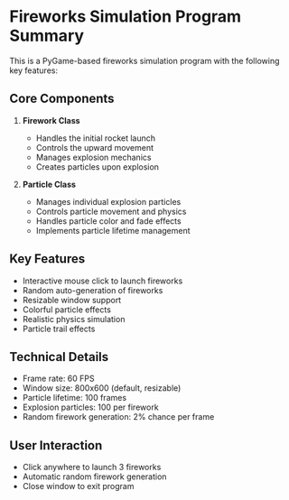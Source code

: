 # Fireworks Simulation Program Summary

This is a PyGame-based fireworks simulation program with the following key features:

## Core Components
1. **Firework Class**
   - Handles the initial rocket launch
   - Controls the upward movement
   - Manages explosion mechanics
   - Creates particles upon explosion

2. **Particle Class**
   - Manages individual explosion particles
   - Controls particle movement and physics
   - Handles particle color and fade effects
   - Implements particle lifetime management

## Key Features
- Interactive mouse click to launch fireworks
- Random auto-generation of fireworks
- Resizable window support
- Colorful particle effects
- Realistic physics simulation
- Particle trail effects

## Technical Details
- Frame rate: 60 FPS
- Window size: 800x600 (default, resizable)
- Particle lifetime: 100 frames
- Explosion particles: 100 per firework
- Random firework generation: 2% chance per frame

## User Interaction
- Click anywhere to launch 3 fireworks
- Automatic random firework generation
- Close window to exit program

